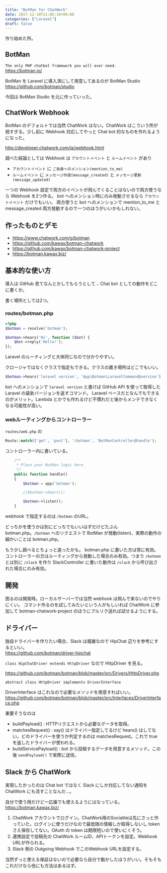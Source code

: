 ```yaml
---
title: "BotMan for ChatWork"
date: 2017-12-18T21:05:19+09:00
categories: ["Laravel"]
draft: false
---
```


作り始めた所。

## BotMan
`The only PHP chatbot framework you will ever need.`  
https://botman.io/

BotMan を Laravel に導入済にして用意してあるのが BotMan Studio  
https://github.com/botman/studio

今回は BotMan Studio を元に作っていった。

## ChatWork Webhook
BotMan のデフォルトでは当然 ChatWork はない。ChatWork はこういう所が弱すぎる。少し前に Webhook 対応してやっと Chat bot 的なものを作れるようになった。

http://developer.chatwork.com/ja/webhook.html

調べた結論としては Webhook は `アカウントイベント` と `ルームイベント` があり

- `アカウントイベント` に `ご自身へのメンション(mention_to_me)`
- `ルームイベント` に `メッセージ作成(message_created)` と `メッセージ更新(message_updated)`

一つの Webhook 設定で両方のイベントが飛んでくることはないので両方使うなら Webhook を2つ作る。
bot へのメンション時にのみ発動させるなら `アカウントイベント` だけでもいい。
両方使うと bot へのメンションで mention_to_me と message_created 両方発動するので一つのほうがいいかもしれない。

## 作ったものとデモ
- https://www.chatwork.com/g/botman
- https://github.com/kawax/botman-chatwork
- https://github.com/kawax/botman-chatwork-project
- https://botman.kawax.biz/

## 基本的な使い方
導入は GitHub 見てなんとかしてもらうとして…
Chat bot としての動作をどこに書くか。

書く場所としては2つ。

### routes/botman.php

```php
<?php
$botman = resolve('botman');

$botman->hears('Hi', function ($bot) {
    $bot->reply('Hello!');
});
```

Laravel のルーティングと大体同じなので分かりやすい。

クロージャではなくクラスで指定もできる。クラスの置き場所はどこでもいい。

```php
$botman->hears('laravel version', 'App\Botman\LaravelCommand@version');
```

bot へのメンションで `laravel version` と書けば GitHub API を使って取得した Laravel の最新バージョンを返すコマンド。
Laravel ベースだとなんでもできるのがメリット。Lambda とかでも作れるけど不慣れだと後からメンテできなくなる可能性が高い。

### webルーティングからコントローラー
`routes/web.php` の

```php
Route::match(['get', 'post'], '/botman', 'BotManController@handle');
```

コントローラー内に書いている。

```php
    /**
     * Place your BotMan logic here.
     */
    public function handle()
    {
        $botman = app('botman');

        //$botman->hears();

        $botman->listen();
    }
```

webhook で指定するのは `/botman` のURL。

どっちかを使うかは別にどっちでもいいはずだけどたぶん botman.php。`/botman` へのリクエストで BotMan が発動(listen)、実際の動作の細かいことは botman.php。

もう少し調べるとちょっと違ったかも。 botman.php に書いた方は常に有効。コントローラーの方はルーティングから発動した場合のみ有効。つまり `/botman` とは別に `/slack` を作り SlackController に書いた動作は `/slack` から呼び出された場合にのみ有効。

## 開発
困るのは開発時。ローカルサーバーでは当然 webhook は飛んで来ないのでやりにくい。
コマンド作るのを試してみたいという人がもしいれば ChatWork に参加して botman-chatwork-project のほうにプルリク送れば試せるようにする。

## ドライバー
独自ドライバーを作りたい場合、Slack は複雑なので HipChat 辺りを参考にするといい。  
https://github.com/botman/driver-hipchat

`class HipChatDriver extends HttpDriver` なので HttpDriver を見る。

https://github.com/botman/botman/blob/master/src/Drivers/HttpDriver.php

`abstract class HttpDriver implements DriverInterface`

DriverInterface はこれなので必要なメソッドを用意すればいい。  
https://github.com/botman/botman/blob/master/src/Interfaces/DriverInterface.php

重要そうなのは

- buildPayload() : HTTPリクエストから必要なデータを取得。
- matchesRequest() : say() はドライバー指定してるけど hears() はしてない。どのドライバーを使うか判定するのは matchesRequest。これで true を返したドライバーが使われる。
- buildServicePayload() : bot から投稿するデータを用意するメソッド。この後 `sendPayload()` で実際に送信。

## Slack から ChatWork
実現したかったのは Chat bot ではなく Slack にしか対応してない通知を ChatWork にも流すことなんだ…。  

自分で使う用だけど一応誰でも使えるようにはなっている。  
https://botman.kawax.biz/

1. ChatWork アカウントでログイン。ChatWork用のSocialiteは先にさっと作っていた。ログインに使うだけなので最低限の情報しか取得しないし token さえ保存してない。OAuth の token は期限短いので使いにくそう。
2. 連携設定で投稿先の ChatWork ルームID、APIトークンを設定。Webhook URLが作られる。
3. Slack 側の Outgoing Webhook でこのWebhook URLを設定する。

当然ずっと使える保証はないので必要なら自分で動かしたほうがいい。そもそもこれだけなら他にも方法はあるはず。
